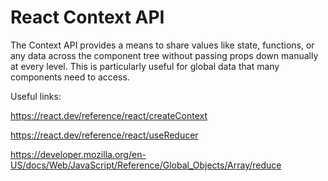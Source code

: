 # React Context API

The Context API provides a means to share values like state, functions, or any data across the component tree without passing props down manually at every level. This is particularly useful for global data that many components need to access.

Useful links:

https://react.dev/reference/react/createContext

https://react.dev/reference/react/useReducer

https://developer.mozilla.org/en-US/docs/Web/JavaScript/Reference/Global_Objects/Array/reduce
